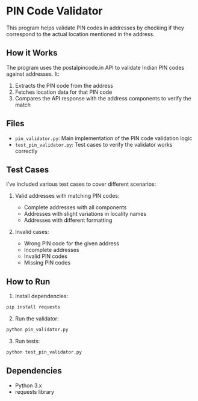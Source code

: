 # PIN Code Validator

This program helps validate PIN codes in addresses by checking if they correspond to the actual location mentioned in the address.

## How it Works

The program uses the postalpincode.in API to validate Indian PIN codes against addresses. It:

1. Extracts the PIN code from the address
2. Fetches location data for that PIN code
3. Compares the API response with the address components to verify the match

## Files

- `pin_validator.py`: Main implementation of the PIN code validation logic
- `test_pin_validator.py`: Test cases to verify the validator works correctly

## Test Cases

I've included various test cases to cover different scenarios:

1. Valid addresses with matching PIN codes:

   - Complete addresses with all components
   - Addresses with slight variations in locality names
   - Addresses with different formatting

2. Invalid cases:
   - Wrong PIN code for the given address
   - Incomplete addresses
   - Invalid PIN codes
   - Missing PIN codes

## How to Run

1. Install dependencies:

```bash
pip install requests
```

2. Run the validator:

```bash
python pin_validator.py
```

3. Run tests:

```bash
python test_pin_validator.py
```

## Dependencies

- Python 3.x
- requests library

